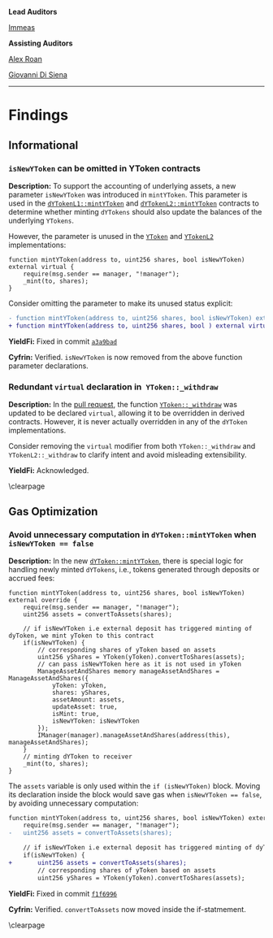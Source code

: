 **Lead Auditors**

[Immeas](https://twitter.com/0ximmeas)

**Assisting Auditors**

[Alex Roan](https://twitter.com/alexroan)

[Giovanni Di Siena](https://twitter.com/giovannidisiena)

---

# Findings
## Informational


### `isNewYToken` can be omitted in YToken contracts

**Description:** To support the accounting of underlying assets, a new parameter `isNewYToken` was introduced in `mintYToken`. This parameter is used in the [`dYTokenL1::mintYToken`](https://github.com/YieldFiLabs/contracts/blob/702a931df3adb2f6e48807203cdc7a92604ea249/contracts/core/tokens/dYTokenL1.sol#L67-L81) and [`dYTokenL2::mintYToken`](https://github.com/YieldFiLabs/contracts/blob/702a931df3adb2f6e48807203cdc7a92604ea249/contracts/core/tokens/dYTokenL2.sol#L65-L79) contracts to determine whether minting `dYTokens` should also update the balances of the underlying `YTokens`.

However, the parameter is unused in the [`YToken`](https://github.com/YieldFiLabs/contracts/blob/702a931df3adb2f6e48807203cdc7a92604ea249/contracts/core/tokens/YToken.sol#L215-L225) and [`YTokenL2`](https://github.com/YieldFiLabs/contracts/blob/702a931df3adb2f6e48807203cdc7a92604ea249/contracts/core/tokens/YTokenL2.sol#L198-L208) implementations:

```solidity
function mintYToken(address to, uint256 shares, bool isNewYToken) external virtual {
    require(msg.sender == manager, "!manager");
    _mint(to, shares);
}
```

Consider omitting the parameter to make its unused status explicit:

```diff
- function mintYToken(address to, uint256 shares, bool isNewYToken) external virtual {
+ function mintYToken(address to, uint256 shares, bool ) external virtual {
```

**YieldFi:** Fixed in commit [`a3a9bad`](https://github.com/YieldFiLabs/contracts/commit/a3a9badf7a2ef877e128add79f52453a5cbc0fa5)

**Cyfrin:** Verified. `isNewYToken` is now removed from the above function parameter declarations.


### Redundant `virtual` declaration in` YToken::_withdraw`

**Description:** In the [pull request](https://github.com/YieldFiLabs/contracts/pull/19), the function [`YToken::_withdraw`](https://github.com/YieldFiLabs/contracts/blob/702a931df3adb2f6e48807203cdc7a92604ea249/contracts/core/tokens/YToken.sol#L193) was updated to be declared `virtual`, allowing it to be overridden in derived contracts. However, it is never actually overridden in any of the `dYToken` implementations.

Consider removing the `virtual` modifier from both `YToken::_withdraw` and `YTokenL2::_withdraw` to clarify intent and avoid misleading extensibility.

**YieldFi:** Acknowledged.

\clearpage
## Gas Optimization


### Avoid unnecessary computation in `dYToken::mintYToken` when `isNewYToken == false`

**Description:** In the new [`dYToken::mintYToken`](https://github.com/YieldFiLabs/contracts/blob/702a931df3adb2f6e48807203cdc7a92604ea249/contracts/core/tokens/dYTokenL1.sol#L67-L81), there is special logic for handling newly minted `dYTokens`, i.e., tokens generated through deposits or accrued fees:

```solidity
function mintYToken(address to, uint256 shares, bool isNewYToken) external override {
    require(msg.sender == manager, "!manager");
    uint256 assets = convertToAssets(shares);

    // if isNewYToken i.e external deposit has triggered minting of dyToken, we mint yToken to this contract
    if(isNewYToken) {
        // corresponding shares of yToken based on assets
        uint256 yShares = YToken(yToken).convertToShares(assets);
        // can pass isNewYToken here as it is not used in yToken
        ManageAssetAndShares memory manageAssetAndShares = ManageAssetAndShares({
            yToken: yToken,
            shares: yShares,
            assetAmount: assets,
            updateAsset: true,
            isMint: true,
            isNewYToken: isNewYToken
        });
        IManager(manager).manageAssetAndShares(address(this), manageAssetAndShares);
    }
    // minting dYToken to receiver
    _mint(to, shares);
}
```

The `assets` variable is only used within the `if (isNewYToken)` block. Moving its declaration inside the block would save gas when `isNewYToken == false`, by avoiding unnecessary computation:

```diff
function mintYToken(address to, uint256 shares, bool isNewYToken) external override {
    require(msg.sender == manager, "!manager");
-   uint256 assets = convertToAssets(shares);

    // if isNewYToken i.e external deposit has triggered minting of dyToken, we mint yToken to this contract
    if(isNewYToken) {
+       uint256 assets = convertToAssets(shares);
        // corresponding shares of yToken based on assets
        uint256 yShares = YToken(yToken).convertToShares(assets);
```

**YieldFi:** Fixed in commit [`f1f6996`](https://github.com/YieldFiLabs/contracts/commit/f1f69960c4d6d84aa8fe7658ac535a79fb77f505)

**Cyfrin:** Verified. `convertToAssets` now moved inside the if-statmement.

\clearpage
